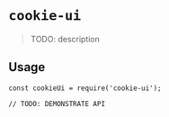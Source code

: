 # `cookie-ui`

> TODO: description

## Usage

```
const cookieUi = require('cookie-ui');

// TODO: DEMONSTRATE API
```
